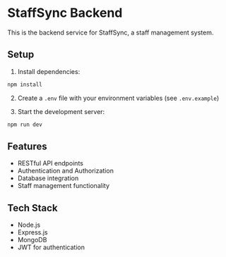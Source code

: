 # StaffSync Backend

This is the backend service for StaffSync, a staff management system.

## Setup

1. Install dependencies:
```bash
npm install
```

2. Create a `.env` file with your environment variables (see `.env.example`)

3. Start the development server:
```bash
npm run dev
```

## Features

- RESTful API endpoints
- Authentication and Authorization
- Database integration
- Staff management functionality

## Tech Stack

- Node.js
- Express.js
- MongoDB
- JWT for authentication 
